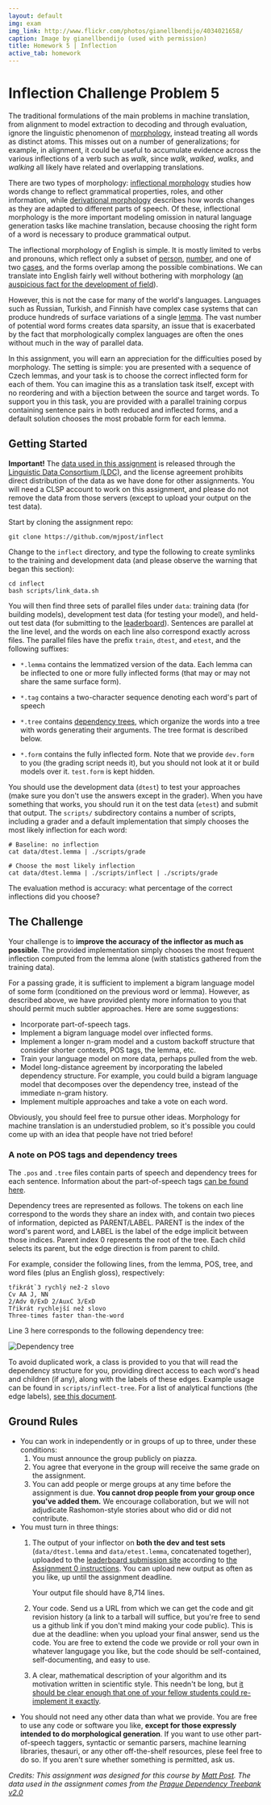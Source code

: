 ```yaml
---
layout: default
img: exam
img_link: http://www.flickr.com/photos/gianellbendijo/4034021658/
caption: Image by gianellbendijo (used with permission)
title: Homework 5 | Inflection
active_tab: homework
---
```


Inflection <span class="text-muted">Challenge Problem 5</span>
==============================================================

The traditional formulations of the main problems in machine
translation, from alignment to model extraction to decoding
and through evaluation, ignore the linguistic phenomenon of
[morphology](http://en.wikipedia.org/wiki/Morphology_(linguistics)),
instead treating all words as distinct atoms. This misses
out on a number of generalizations; for example, in
alignment, it could be useful to accumulate evidence across
the various inflections of a verb such as *walk*, since
*walk*, *walked*, *walks*, and *walking* all likely have
related and overlapping translations.

There are two types of morphology:
[inflectional morphology](http://en.wikipedia.org/wiki/Inflection)
studies how words change to reflect grammatical properties,
roles, and other information, while
[derivational morphology](http://en.wikipedia.org/wiki/Derivation_(linguistics))
describes how words changes as they are adapted to different
parts of speech. Of these, inflectional morphology is the
more important modeling omission in natural language
generation tasks like machine translation, because choosing
the right form of a word is necessary to produce
grammatical output.

The inflectional morphology of English is simple. It is
mostly limited to verbs and pronouns, which reflect only a
subset of
[person](http://en.wikipedia.org/wiki/Grammatical_person),
[number](http://en.wikipedia.org/wiki/Grammatical_number),
and one of two
[cases](http://en.wikipedia.org/wiki/Grammatical_case), and
the forms overlap among the possible combinations. We can
translate into English fairly well without bothering with
morphology
([an auspicious fact for the development of field](http://cs.jhu.edu/~post/bitext/#same-language)).

However, this is not the case for many of the world's
languages. Languages such as Russian, Turkish, and Finnish
have complex case systems that can produce hundreds of
surface variations of a single
[lemma](http://en.wikipedia.org/wiki/Lemma_(psycholinguistics)). The
vast number of potential word forms creates data sparsity,
an issue that is exacerbated by the fact that
morphologically complex languages are often the ones without
much in the way of parallel data.

In this assignment, you will earn an appreciation for the
difficulties posed by morphology.  The setting is simple:
you are presented with a sequence of Czech lemmas, and your
task is to choose the correct inflected form for each of
them. You can imagine this as a translation task itself,
except with no reordering and with a bijection between the
source and target words. To support you in this task, you
are provided with a parallel training corpus containing
sentence pairs in both reduced and inflected forms, and a
default solution chooses the most probable form for each
lemma. 

Getting Started
---------------

<div class="alert alert-danger"> <b>Important!</b> The <a
  href="http://catalog.ldc.upenn.edu/LDC2006T01">data used
  in this assignment</a> is released through the <a
  href="http://ldc.upenn.edu">Linguistic Data Consortium
  (LDC)</a>, and the license agreement prohibits
  direct distribution of the data as we have done for other
  assignments. You will need a CLSP account to work on this
  assignment, and please do not remove the data from those
  servers (except to upload your output on the test
  data).</div>

Start by cloning the assignment repo:

    git clone https://github.com/mjpost/inflect

Change to the `inflect` directory, and type the following
to create symlinks to the training and development data (and
please observe the warning that began this section):

    cd inflect
    bash scripts/link_data.sh

You will then find three sets of parallel files under `data`:
training data (for building models), development test data
(for testing your model), and held-out test data (for
submitting to the [leaderboard](leaderboard.html)). Sentences
are parallel at the line level, and the words on each line
also correspond exactly across files. The parallel files
have the prefix `train`, `dtest`, and `etest`, and the
following suffixes:

- `*.lemma` contains the lemmatized version of the data. Each
  lemma can be inflected to one or more fully inflected
  forms (that may or may not share the same surface form).

- `*.tag` contains a two-character sequence denoting each
  word's part of speech

- `*.tree` contains [dependency trees](http://en.wikipedia.org/wiki/Dependency_grammar), which
  organize the words into a tree with words 
  generating their arguments. The tree format is described
  below.

- `*.form` contains the fully inflected form. Note that we
  provide `dev.form` to you (the grading script needs it),
  but you should not look at it or build models over
  it. `test.form` is kept hidden.

You should use the development data (`dtest`) to test your
approaches (make sure you don't use the answers except in
the grader). When you have something that works, you should
run it on the test data (`etest`) and submit that
output. The `scripts/` subdirectory contains a number of
scripts, including a grader and a default implementation
that simply chooses the most likely inflection for each
word:

    # Baseline: no inflection
    cat data/dtest.lemma | ./scripts/grade

    # Choose the most likely inflection
    cat data/dtest.lemma | ./scripts/inflect | ./scripts/grade

The evaluation method is accuracy: what percentage of the
correct inflections did you choose?
    
The Challenge
-------------

Your challenge is to __improve the accuracy of the inflector
as much as possible__. The provided implementation simply
chooses the most frequent inflection computed from the 
lemma alone (with statistics gathered from the training data).

For a passing grade, it is sufficient to implement a bigram
language model of some form (conditioned on the previous
word or lemma). However, as described above, we have
provided plenty more information to you that should permit
much subtler approaches. Here are some suggestions:

* Incorporate part-of-speech tags.
* Implement a bigram language model over inflected forms.
* Implement a longer n-gram model and a custom backoff
  structure that consider shorter contexts, POS tags, the
  lemma, etc.
* Train your language model on more data, perhaps pulled
  from the web.
* Model long-distance agreement by incorporating the labeled
  dependency structure. For example, you could build a
  bigram language model that decomposes over the dependency
  tree, instead of the immediate n-gram history.
* Implement multiple approaches and take a vote on each word.

Obviously, you should feel free to pursue other ideas.
Morphology for machine translation is an understudied
problem, so it's possible you could come up with an idea
that people have not tried before!

### A note on POS tags and dependency trees

The `.pos` and `.tree` files contain parts of speech and
dependency trees for each sentence. Information about the
part-of-speech tags
[can be found here](https://ufal.mff.cuni.cz/pdt2.0/doc/manuals/en/a-layer/html/ch01s02.html).

Dependency trees are represented as follows. The tokens on
each line correspond to the words they share an index with,
and contain two pieces of information, depicted as
PARENT/LABEL. PARENT is the index of the word's parent word,
and LABEL is the label of the edge implicit between those
indices. Parent index 0 represents the root of the
tree. Each child selects its parent, but the edge direction
is from parent to child.

For example, consider the following lines, from the lemma,
POS, tree, and word files (plus an English gloss), respectively:

    třikrát`3 rychlý než-2 slovo
    Cv AA J, NN
    2/Adv 0/ExD 2/AuxC 3/ExD
    Třikrát rychlejší než slovo
    Three-times faster than-the-word

Line 3 here corresponds to the following dependency tree:

![Dependency tree](assets/img/hw5_dep.png)

To avoid duplicated work, a class is provided to you that
will read the dependency structure for you, providing direct
access to each word's head and children (if any), along with
the labels of these edges. Example usage can be found in
`scripts/inflect-tree`. For a list of analytical functions
(the edge labels),
[see this document](https://ufal.mff.cuni.cz/pdt2.0/doc/manuals/en/a-layer/html/ch03.html#s1-list-anal-func).

Ground Rules
------------

* You can work in independently or in groups of up to three, under these 
  conditions: 
  1. You must announce the group publicly on piazza.
  1. You agree that everyone in the group will receive the same grade on the assignment. 
  1. You can add people or merge groups at any time before the assignment is
     due. **You cannot drop people from your group once you've added them.**
  We encourage collaboration, but we will not adjudicate Rashomon-style 
  stories about who did or did not contribute.
* You must turn in three things:
  1. The output of your inflector on <b>both the dev and test sets</b>
     (`data/dtest.lemma` and `data/etest.lemma`, concatenated together), uploaded to the
     [leaderboard submission site](http://jhumtclass.appspot.com)
     according to <a href="assignment0.html">the Assignment 0
     instructions</a>. You can upload new output as often as
     you like, up until the assignment deadline.
     
     Your output file should have 8,714 lines.
  1. Your code. Send us a URL from which we can get the code and git revision
     history (a link to a tarball will suffice, but you're free to send us a 
     github link if you don't mind making your code public). This is due at the
     deadline: when you upload your final answer, send us the code.
     You are free to extend the code we provide or roll your own in whatever
     langugage you like, but the code should be self-contained, 
     self-documenting, and easy to use. 
  1. A clear, mathematical description of your algorithm and its motivation
     written in scientific style. This needn't be long, but [it should be
     clear enough that one of your fellow students could re-implement it 
     exactly](hw-writing-exercise.html).
* You should not need any other data than what we provide. You
   are free to use any code or software you like, __except
   for those expressly intended to do morphological
   generation__.  If you want to use other part-of-speech taggers,
   syntactic or semantic parsers, machine learning
   libraries, thesauri, or any other off-the-shelf
   resources, plese feel free to do so. If you aren't sure
   whether something is permitted, ask us.

*Credits: This assignment was designed for this course by
 [Matt Post](http://cs.jhu.edu/~post/). The data used in the
 assignment comes from the
 [Prague Dependency Treebank v2.0](https://ufal.mff.cuni.cz/pdt2.0/)*
